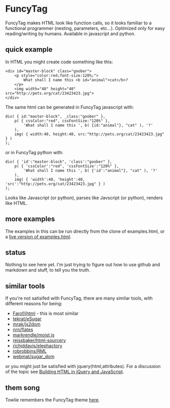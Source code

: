 FuncyTag
=========

FuncyTag makes HTML look like function calls, so it looks familiar to a functional programmer (nesting, parameters, etc...). Optimized only for easy reading/writing by humans. Available in javascript and python.

quick example
--------------

In HTML you might create code something like this:

    <div id="master-block" class="goober">
        <p style="color:red;font-size:120%;">
            What shall I name this <b id="animal">cat</b>?
        </p>
        <img width="40" height="40" src="http://pets.org/cat/23423423.jpg">
    </div>

The same html can be generated in FuncyTag javascript with:

    div( { id:"master-block", _class:"goober" },
        p( { cssColor:"red", cssFontSize:"120%" },
            'What shall I name this ', b( {id:"animal"}, "cat" ), '?'
        ),
        img( { width:40, height:40, src:"http://pets.org/cat/23423423.jpg" } )
    );

or in FuncyTag python with:

    div( { 'id':"master-block", 'class':"goober" },
        p( { 'cssColor':"red", 'cssFontSize':"120%" },
            'What shall I name this ', b( {'id':"animal"}, "cat" ), '?'
        ),
        img( { 'width':40, 'height':40, 'src':"http://pets.org/cat/23423423.jpg" } )
    );

Looks like Javascript (or python), parses like Javscript (or python), renders like HTML.

more examples
---------------
The examples in this can be run directly from the clone of examples.html, or a [live version of examples.html](http://dl.dropbox.com/u/41075/funcytagexamples/examples.html).


status
--------------
Nothing to see here yet. I'm just trying to figure out how to use github and markdown and stuff, to tell you the truth.

similar tools
---------------------

If you're not satisifed with FuncyTag, there are many similar tools, with different reasons for being:

* [Farof/jhtml](https://github.com/Farof/jhtml) - this is most similar
* [tekrat/eSugar](https://github.com/tekrat/eSugar)
* [mrak/js2dom](https://github.com/mrak/js2dom)
* [nrn/flates](https://github.com/nrn/flates)
* [markrendle/moist.js](https://github.com/markrendle/moist.js)
* [reissbaker/html-sourcery](https://github.com/reissbaker/html-sourcery)
* [richjddavis/elephactory](https://github.com/richjddavis/elephactory)
* [robrobbins/RML](https://github.com/robrobbins/RML)
* [webmat/sugar_dom](https://github.com/webmat/sugar_dom)

or you might just be satisfied with jquery(html,attributes). For a discussion of the topic see [Building HTML in jQuery and JavaScript](http://marcgrabanski.com/articles/building-html-in-jquery-and-javascript).

them song
-----------------------

Towlie remembers the FuncyTag theme [here](http://www.youtube.com/watch?v=4OrVrrsjqwQ).